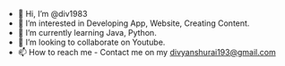 - 👋 Hi, I’m @div1983
- 👀 I’m interested in Developing App, Website, Creating Content.
- 🌱 I’m currently learning Java, Python.
- 💞️ I’m looking to collaborate on Youtube. 
- 📫 How to reach me - Contact me on my divyanshurai193@gmail.com

<!---
div1983/div1983 is a ✨ special ✨ repository because its `README.md` (this file) appears on your GitHub profile.
You can click the Preview link to take a look at your changes.
--->
